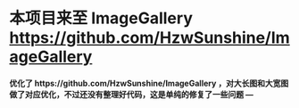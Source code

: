 # 本项目来至 ImageGallery https://github.com/HzwSunshine/ImageGallery 

<h4>优化了 https://github.com/HzwSunshine/ImageGallery ，对大长图和大宽图做了对应优化，不过还没有整理好代码，这是单纯的修复了一些问题 — <h4>

